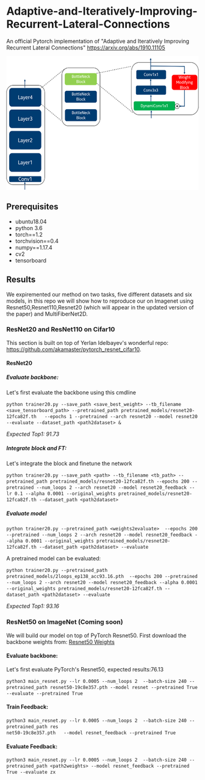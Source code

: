 # Adaptive-and-Iteratively-Improving-Recurrent-Lateral-Connections
An official Pytorch implementation of "Adaptive and Iteratively Improving Recurrent Lateral Connections" https://arxiv.org/abs/1910.11105 <p align="center">
<img src="BasicFeedback.png" alt="smiley" height="350px" width="600px"/>
</p>  

## Prerequisites
- ubuntu18.04
- python 3.6
- torch==1.2
- torchvision==0.4
- numpy==1.17.4
- cv2
- tensorboard 
  
## Results  
We expiremented our method on two tasks, five different datasets and six models, in this repo we will show how to reproduce our on Imagenet using Resnet50,Resnet110,Resnet20 (which will appear in the updated version of the paper) and MultiFiberNet2D.

### ResNet20 and ResNet110 on Cifar10
This section is built on top of  Yerlan Idelbayev's wonderful repo: https://github.com/akamaster/pytorch_resnet_cifar10.
#### ResNet20 
##### Evaluate backbone:
Let's first evaluate the backbone using this cmdline
```
python trainer20.py --save_path <save_best_weight> --tb_filename <save_tensorboard_path> --pretrained_path pretrained_models/resnet20-12fca82f.th   --epochs 1 --pretrained --arch resnet20 --model resnet20 --evaluate --dataset_path <path2dataset> &  
```
*Expected Top1: 91.73*
##### Integrate block and FT:
Let's integrate the block and finetune the network
```
python trainer20.py --save_path <path> --tb_filename <tb_path> --pretrained_path pretrained_models/resnet20-12fca82f.th --epochs 200 --pretrained --num_loops 2 --arch resnet20 --model resnet20_feedback --lr 0.1 --alpha 0.0001 --original_weights pretrained_models/resnet20-12fca82f.th --dataset_path <path2dataset> 
```
##### Evaluate model
```
python trainer20.py --pretrained_path <weights2evaluate>  --epochs 200 --pretrained --num_loops 2 --arch resnet20 --model resnet20_feedback --alpha 0.0001 --original_weights pretrained_models/resnet20-12fca82f.th --dataset_path <path2dataset> --evaluate
```
A pretrained model can be evaluated:
```
python trainer20.py --pretrained_path pretrained_models/2loops_ep138_acc93.16.pth  --epochs 200 --pretrained --num_loops 2 --arch resnet20 --model resnet20_feedback --alpha 0.0001 --original_weights pretrained_models/resnet20-12fca82f.th --dataset_path <path2dataset> --evaluate
```
*Expected Top1: 93.16*

### ResNet50 on ImageNet (Coming soon)
We will build our model on top of PyTorch Resnet50.
First download the backbone weights from:
[Resnet50 Weights](https://download.pytorch.org/models/resnet50-19c8e357.pth)
#### Evaluate backbone:
Let's first evaluate PyTorch's Resnet50, expected results:76.13
```
python3 main_resnet.py --lr 0.0005 --num_loops 2  --batch-size 240 --pretrained_path resnet50-19c8e357.pth --model resnet --pretrained True --evaluate --pretrained True
```
#### Train Feedback:
```
python3 main_resnet.py --lr 0.0005 --num_loops 2  --batch-size 240 --pretrained_path res
net50-19c8e357.pth   --model resnet_feedback --pretrained True
```
#### Evaluate Feedback:
```
python3 main_resnet.py --lr 0.0005 --num_loops 2  --batch-size 240 --pretrained_path <path2weights> --model resnet_feedback --pretrained True --evaluate zx
```
